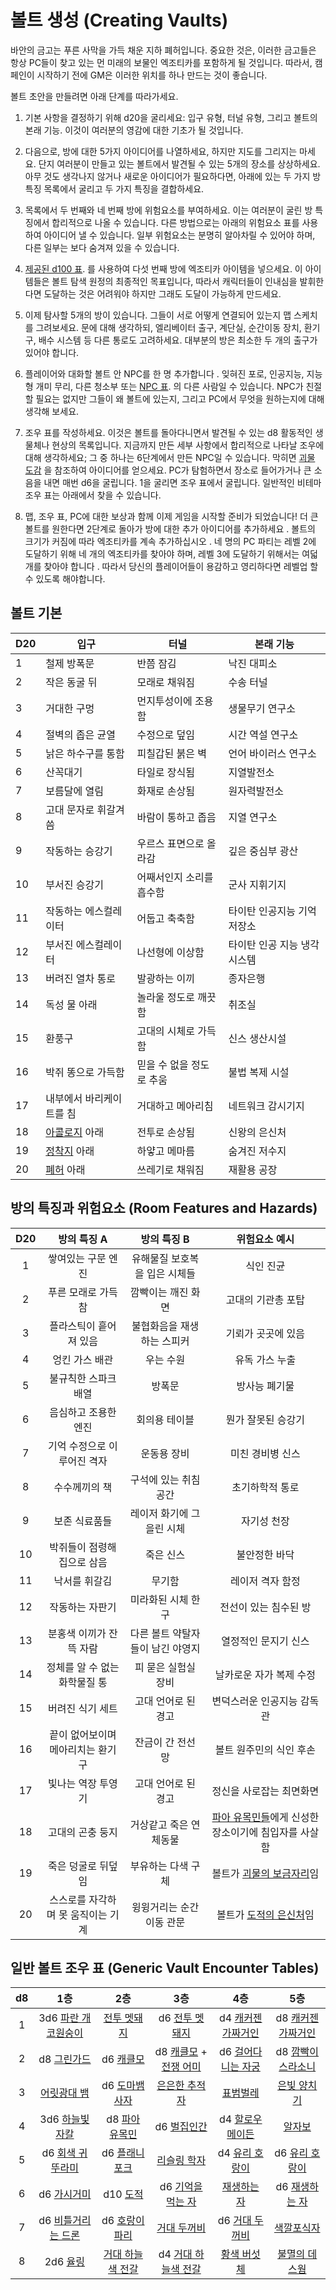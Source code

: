 
# 볼트 생성 (Creating Vaults)

바안의 금고는 푸른 사막을 가득 채운 지하 폐허입니다. 중요한 것은, 이러한 금고들은 항상 PC들이 찾고 있는 먼 미래의 보물인 엑조티카를 포함하게 될 것입니다. 따라서, 캠페인이 시작하기 전에 GM은 이러한 위치를 하나 만드는 것이 좋습니다.

볼트 초안을 만들려면 아래 단계를 따라가세요.

1. 기본 사항을 결정하기 위해 d20을 굴리세요: 입구 유형, 터널 유형, 그리고 볼트의 본래 기능. 이것이 여러분의 영감에 대한 기초가 될 것입니다. 

1. 다음으로, 방에 대한 5가지 아이디어를 나열하세요, 하지만 지도를 그리지는 마세요. 단지 여러분이 만들고 있는 볼트에서 발견될 수 있는 5개의 장소를 상상하세요. 아무 것도 생각나지 않거나 새로운 아이디어가 필요하다면, 아래에 있는 두 가지 방 특징 목록에서 굴리고 두 가지 특징을 결합하세요. 

1. 목록에서 두 번째와 네 번째 방에 위험요소를 부여하세요. 이는 여러분이 굴린 방 특징에서 합리적으로 나올 수 있습니다. 다른 방법으로는 아래의 위험요소 표를 사용하여 아이디어 낼 수 있습니다. 일부 위험요소는 분명히 알아차릴 수 있어야 하며, 다른 일부는 보다 숨겨져 있을 수 있습니다.

1. [제공된 d100 표](https://vedminstuden.github.io/vaarn-ko/#/content-generators?id=_100%ea%b0%80%ec%a7%80-%ec%97%91%ec%a1%b0%ed%8b%b0%ec%b9%b4-100-exotica). 를 사용하여 다섯 번째 방에 엑조티카 아이템을 넣으세요. 이 아이템들은 볼트 탐색 원정의 최종적인 목표입니다, 따라서 캐릭터들이 인내심을 발휘한다면 도달하는 것은 어려워야 하지만 그래도 도달이 가능하게 만드세요.

1. 이제 탐사할 5개의 방이 있습니다. 그들이 서로 어떻게 연결되어 있는지 맵 스케치를 그려보세요. 문에 대해 생각하되, 엘리베이터 출구, 계단실, 순간이동 장치, 환기구, 배수 시스템 등 다른 통로도 고려하세요. 대부분의 방은 최소한 두 개의 출구가 있어야 합니다. 

1. 플레이어와 대화할 볼트 안 NPC를 한 명 추가합니다 . 잊혀진 포로, 인공지능, 지능형 개미 무리, 다른 청소부 또는 [NPC 표](https://vedminstuden.github.io/vaarn-ko/#/content-generators?id=npc-%ec%a6%89%ec%84%9d-%ec%83%9d%ec%84%b1%ea%b8%b0-quick-npc-generator). 의 다른 사람일 수 있습니다. NPC가 친절할 필요는 없지만 그들이 왜 볼트에 있는지, 그리고 PC에서 무엇을 원하는지에 대해 생각해 보세요.

1. 조우 표를 작성하세요. 이것은 볼트를 돌아다니면서 발견될 수 있는 d8 활동적인 생물체나 현상의 목록입니다. 지금까지 만든 세부 사항에서 합리적으로 나타날 조우에 대해 생각하세요; 그 중 하나는 6단계에서 만든 NPC일 수 있습니다. 막히면 [괴물 도감](https://vedminstuden.github.io/vaarn-ko/#/bestiary) 을 참조하여 아이디어를 얻으세요. PC가 탐험하면서 장소로 들어가거나 큰 소음을 내면 매번 d6을 굴립니다. 1을 굴리면 조우 표에서 굴립니다. 일반적인 비테마 조우 표는 아래에서 찾을 수 있습니다.

1. 맵, 조우 표, PC에 대한 보상과 함께 이제 게임을 시작할 준비가 되었습니다! 더 큰 볼트를 원한다면 2단계로 돌아가 방에 대한 추가 아이디어를 추가하세요 . 볼트의 크기가 커짐에 따라 엑조티카를 계속 추가하십시오 . 네 명의 PC 파티는 레벨 2에 도달하기 위해 네 개의 엑조티카를 찾아야 하며, 레벨 3에 도달하기 위해서는 여덟 개를 찾아야 합니다 . 따라서 당신의 플레이어들이 용감하고 영리하다면 레벨업 할 수 있도록 해야합니다.

## 볼트 기본
| **D20** | **입구** | **터널** | **본래 기능** |
| --- | --- | --- | --- |
| 1 | 철제 방폭문 | 반쯤 잠김 | 낙진 대피소 |
| 2 | 작은 동굴 뒤 | 모래로 채워짐 | 수송 터널 |
| 3 | 거대한 구멍 | 먼지투성이에 조용함 | 생물무기 연구소 |
| 4 | 절벽의 좁은 균열 | 수정으로 덮임 | 시간 역설 연구소 |
| 5 | 낡은 하수구를 통함 | 피칠갑된 붉은 벽 | 언어 바이러스 연구소 |
| 6 | 산꼭대기 | 타일로 장식됨 | 지열발전소 |
| 7 | 보름달에 열림 | 화재로 손상됨 | 원자력발전소 |
| 8 | 고대 문자로 휘갈겨 씀 | 바람이 통하고 좁음 | 지열 연구소 |
| 9 | 작동하는 승강기 | 우르스 표면으로 올라감 | 깊은 중심부 광산 |
| 10 | 부서진 승강기 | 어째서인지 소리를 흡수함 | 군사 지휘기지 |
| 11 | 작동하는 에스컬레이터 | 어둡고 축축함 | 타이탄 인공지능 기억 저장소 |
| 12 | 부서진 에스컬레이터 | 나선형에 이상함 | 타이탄 인공 지능 냉각 시스템 |
| 13 | 버려진 열차 통로 | 발광하는 이끼 | 종자은행 |
| 14 | 독성 물 아래 | 놀라울 정도로 깨끗함 | 취조실 |
| 15 | 환풍구 | 고대의 시체로 가득함 | 신스 생산시설 |
| 16 | 박쥐 똥으로 가득함 | 믿을 수 없을 정도로 추움 | 불법 복제 시설 |
| 17 | 내부에서 바리케이트를 침 | 거대하고 메아리침 | 네트워크 감시기지 |
| 18 | [아콜로지](https://vedminstuden.github.io/vaarn-ko/#/regions/the-interior?id=%ec%95%84%ec%bd%9c%eb%a1%9c%ec%a7%80-arcology) 아래 | 전투로 손상됨 | 신왕의 은신처 |
| 19 | [정착지](https://vedminstuden.github.io/vaarn-ko/#/regions/the-interior?id=%ec%a0%95%ec%b0%a9%ec%a7%80-settlement) 아래 | 하얗고 메마름 | 숨겨진 저수지 |
| 20 | [폐허](https://vedminstuden.github.io/vaarn-ko/#/regions/the-interior?id=%ed%8f%90%ed%97%88-ruin) 아래 | 쓰레기로 채워짐 | 재활용 공장 |

## 방의 특징과 위험요소 (Room Features and Hazards)
| **D20** | **방의 특징 A** | **방의 특징 B** | **위험요소 예시** |
|:---:|:---:|:---:|:---:|
| 1 | 쌓여있는 구문 엔진 | 유해물질 보호복을 입은 시체들 | 식인 진균 |
| 2 | 푸른 모래로 가득 참 | 깜빡이는 깨진 화면 | 고대의 기관총 포탑 |
| 3 | 플라스틱이 흩어져 있음 | 불협화음을 재생하는 스피커 | 기뢰가 곳곳에 있음 |
| 4 | 엉킨 가스 배관 | 우는 수원 | 유독 가스 누출 |
| 5 | 불규칙한 스파크 배열 | 방폭문 | 방사능 폐기물 |
| 6 | 음심하고 조용한 엔진 | 회의용 테이블 | 뭔가 잘못된 승강기 |
| 7 | 기억 수정으로 이루어진 격자 | 운동용 장비 | 미친 경비병 신스 |
| 8 | 수수께끼의 책 | 구석에 있는 취침 공간 | 초기하학적 통로 |
| 9 | 보존 식료품들 | 레이저 화기에 그을린 시체 | 자기성 천장 |
| 10 | 박쥐들이 점령해 집으로 삼음 | 죽은 신스 | 불안정한 바닥 |
| 11 | 낙서를 휘갈김 | 무기함 | 레이저 격자 함정 |
| 12 | 작동하는 자판기 | 미라화된 시체 한 구 | 전선이 있는 침수된 방 |
| 13 | 분홍색 이끼가 잔뜩 자람 | 다른 볼트 약탈자들이 남긴 야영지 | 열정적인 문지기 신스 |
| 14 | 정체를 알 수 없는 화학물질 통 | 피 묻은 실험실 장비 | 날카로운 자가 복제 수정 |
| 15 | 버려진 식기 세트 | 고대 언어로 된 경고 | 변덕스러운 인공지능 감독관 |
| 16 | 끝이 없어보이며 메아리치는 환기구 | 잔금이 간 전선 망 | 볼트 원주민의 식인 후손 |
| 17 | 빛나는 역장 투영기 | 고대 언어로 된 경고 | 정신을 사로잡는 최면화면 |
| 18 | 고대의 곤충 둥지 | 거상같고 죽은 연체동물 | [파아 유목민들](https://vedminstuden.github.io/vaarn-ko/#/regions/the-interior?id=%ed%8c%8c%ec%95%84-%ec%9c%a0%eb%aa%a9%eb%af%bc-%ec%95%bc%ec%98%81%ec%a7%80-faa-nomad-camp)에게 신성한 장소이기에 침입자를 사살함 |
| 19 | 죽은 덩굴로 뒤덮임 | 부유하는 다색 구체 | 볼트가 [괴물의 보금자리](https://vedminstuden.github.io/vaarn-ko/#/regions/the-interior?id=%eb%b3%b4%ea%b8%88%ec%9e%90%eb%a6%ac-lair)임 |
| 20 | 스스로를 자각하며 못 움직이는 기계 | 윙윙거리는 순간이동 관문 | 볼트가 [도적의 은신처](https://vedminstuden.github.io/vaarn-ko/#/regions/the-interior?id=%eb%8f%84%ec%a0%81-%ec%95%bc%ec%98%81%ec%a7%80-bandit-camp)임 |

## 일반 볼트 조우 표 (Generic Vault Encounter Tables)
| d8 | 1층 | 2층 | 3층 | 4층 | 5층 |
|:---:|:---:|:---:|:---:|:---:|:---:|
| 1 | 3d6 [파란 개코원숭이](https://vedminstuden.github.io/vaarn-ko/#/bestiary?id=%ed%8c%8c%eb%9e%80-%ea%b0%9c%ec%bd%94%ec%9b%90%ec%88%ad%ec%9d%b4-blue-baboon) | [전투 멧돼지](https://vedminstuden.github.io/vaarn-ko/#/bestiary?id=%ec%a0%84%ed%88%ac-%eb%a9%a7%eb%8f%bc%ec%a7%80battle-boar) | d6 [전투 멧돼지]([https://vaarn.github.io/#/bestiary?id=battle-boar](https://vedminstuden.github.io/vaarn-ko/#/bestiary?id=%ec%a0%84%ed%88%ac-%eb%a9%a7%eb%8f%bc%ec%a7%80battle-boar)) | d4 [캐커젠 가짜거인](https://vedminstuden.github.io/vaarn-ko/#/bestiary?id=%EC%BA%90%EC%BB%A4%EC%A0%A0-%EA%B0%80%EC%A7%9C%EA%B1%B0%EC%9D%B8-cacogen-pseudo-giant) | d8 [캐커젠 가짜거인](https://vedminstuden.github.io/vaarn-ko/#/bestiary?id=%EC%BA%90%EC%BB%A4%EC%A0%A0-%EA%B0%80%EC%A7%9C%EA%B1%B0%EC%9D%B8-cacogen-pseudo-giant) |
| 2 | d8 [그린가드](https://vedminstuden.github.io/vaarn-ko/#/bestiary?id=%ea%b7%b8%eb%a6%b0%ea%b0%80%eb%93%9c-greenguard) | d6 [캐클모](https://vedminstuden.github.io/vaarn-ko/#/bestiary?id=%ec%ba%90%ed%81%b4%eb%aa%a8-cacklemaw) | d8 [캐클모](https://vedminstuden.github.io/vaarn-ko/#/bestiary?id=%ec%ba%90%ed%81%b4%eb%aa%a8-cacklemaw) + [전쟁 어미](https://vedminstuden.github.io/vaarn-ko/#/bestiary?id=%ec%ba%90%ed%81%b4%eb%aa%a8-%ec%a0%84%ec%9f%81-%ec%96%b4%eb%af%b8-cacklemaw-war-mama) | d6 [걸어다니는 자궁](https://vedminstuden.github.io/vaarn-ko/#/bestiary?id=%ea%b1%b8%ec%96%b4%eb%8b%a4%eb%8b%88%eb%8a%94-%ec%9e%90%ea%b6%81-walking-womb) | d8 [깜빡이 스라소니](https://vedminstuden.github.io/vaarn-ko/#/bestiary?id=%ea%b9%9c%eb%b9%a1%ec%9d%b4-%ec%8a%a4%eb%9d%bc%ec%86%8c%eb%8b%88-lambent-lynx) |
| 3 | [어릿광대 뱀](https://vedminstuden.github.io/vaarn-ko/#/bestiary?id=%ec%96%b4%eb%a6%bf%ea%b4%91%eb%8c%80-%eb%b1%80-harlequin-serpent) | d6 [도마뱀 사자](https://vedminstuden.github.io/vaarn-ko/#/bestiary?id=%eb%8f%84%eb%a7%88%eb%b1%80-%ec%82%ac%ec%9e%90-lizard-lion) | [은은한 추적자](https://vedminstuden.github.io/vaarn-ko/#/bestiary?id=%ec%9d%80%ec%9d%80%ed%95%9c-%ec%b6%94%ec%a0%81%ec%9e%90-subtle-stalker) | [표범벌레](https://vedminstuden.github.io/vaarn-ko/#/bestiary?id=%ed%91%9c%eb%b2%94-%eb%b2%8c%eb%a0%88-leopard-worm) | [은빛 양치기](https://vedminstuden.github.io/vaarn-ko/#/bestiary?id=%ec%9d%80%eb%b9%9b-%ec%96%91%ec%b9%98%ea%b8%b0-argent-shepherd) |
| 4 | 3d6 [하늘빛 자칼](https://vedminstuden.github.io/vaarn-ko/#/bestiary?id=%ed%95%98%eb%8a%98%eb%b9%9b-%ec%9e%90%ec%b9%bc-phthalo-jackal) | d8 [파아 유목민](https://vedminstuden.github.io/vaarn-ko/#/bestiary?id=%ed%8c%8c%ec%95%84-%ec%9c%a0%eb%aa%a9%eb%af%bc-faa-nomad)  | d6 [벌집인간](https://vedminstuden.github.io/vaarn-ko/#/bestiary?id=%eb%b2%8c%ec%a7%91%ec%9d%b8%ea%b0%84-hiveyman) | d4 [할로우 메이든](https://vedminstuden.github.io/vaarn-ko/#/bestiary?id=%ed%95%a0%eb%a1%9c%ec%9a%b0-%eb%a9%94%ec%9d%b4%eb%93%a0-hollow-maiden) | [알자보](https://vedminstuden.github.io/vaarn-ko/#/bestiary?id=%ec%95%8c%ec%9e%90%eb%b3%b4-alzabo) |
| 5 | d6 [회색 귀뚜라미](https://vedminstuden.github.io/vaarn-ko/#/bestiary?id=%ed%9a%8c%ec%83%89-%ea%b7%80%eb%9a%9c%eb%9d%bc%eb%af%b8-grey-cricket) | d6 [플래니포크](https://vedminstuden.github.io/vaarn-ko/#/bestiary?id=%ed%94%8c%eb%9e%98%eb%8b%88%ed%8f%ac%ed%81%ac-planeyfolk) | [리슬링 학자](https://vedminstuden.github.io/vaarn-ko/#/bestiary?id=%eb%a6%ac%ec%8a%ac%eb%a7%81-%ed%95%99%ec%9e%90-lithling-scholar) | d4 [유리 호랑이](https://vedminstuden.github.io/vaarn-ko/#/bestiary?id=%ec%9c%a0%eb%a6%ac-%ed%98%b8%eb%9e%91%ec%9d%b4-glass-tiger) | d6 [유리 호랑이](https://vedminstuden.github.io/vaarn-ko/#/bestiary?id=%ec%9c%a0%eb%a6%ac-%ed%98%b8%eb%9e%91%ec%9d%b4-glass-tiger)|
| 6 | d6 [가시거미]([https://vaarn.github.io/#/bestiary?id=quill-spider](https://vedminstuden.github.io/vaarn-ko/#/bestiary?id=%ea%b0%80%ec%8b%9c%ea%b1%b0%eb%af%b8-quill-spider)) | d10 [도적](https://vedminstuden.github.io/vaarn-ko/#/bestiary?id=%eb%8f%84%ec%a0%81-bandit) | d6 [기억을 먹는 자](https://vedminstuden.github.io/vaarn-ko/#/bestiary?id=%ea%b8%b0%ec%96%b5%ec%9d%84-%eb%a8%b9%ec%96%b4%ec%b9%98%ec%9a%b0%eb%8a%94-%ec%9e%90-memory-eater) | [재생하는 자](https://vedminstuden.github.io/vaarn-ko/#/bestiary?id=%ec%9e%ac%ec%83%9d%ed%95%98%eb%8a%94-%ec%9e%90-regenerator) | d6 [재생하는 자](https://vedminstuden.github.io/vaarn-ko/#/bestiary?id=%ec%9e%ac%ec%83%9d%ed%95%98%eb%8a%94-%ec%9e%90-regenerator) |
| 7 | d6 [비틀거리는 드론](https://vedminstuden.github.io/vaarn-ko/#/bestiary?id=%eb%b9%84%ed%8b%80%ea%b1%b0%eb%a6%ac%eb%8a%94-%eb%93%9c%eb%a1%a0-stumbling-drone) | d6 [호랑이 파리](https://vedminstuden.github.io/vaarn-ko/#/bestiary?id=%ed%98%b8%eb%9e%91%ec%9d%b4-%ed%8c%8c%eb%a6%ac-tiger-fly) | [거대 두꺼비](https://vedminstuden.github.io/vaarn-ko/#/bestiary?id=%ea%b1%b0%eb%8c%80-%eb%91%90%ea%ba%bc%eb%b9%84-behemoth-toad) | d6 [거대 두꺼비](https://vedminstuden.github.io/vaarn-ko/#/bestiary?id=%ea%b1%b0%eb%8c%80-%eb%91%90%ea%ba%bc%eb%b9%84-behemoth-toad) | [색깔포식자](https://vedminstuden.github.io/vaarn-ko/#/bestiary?id=%ec%83%89%ea%b9%94-%ed%8f%ac%ec%8b%9d%ec%9e%90-chromavore) |
| 8 | 2d6 [율링](https://vedminstuden.github.io/vaarn-ko/#/bestiary?id=%ec%9c%a8%eb%a7%81-yurling) | [거대 하늘색 전갈](https://vedminstuden.github.io/vaarn-ko/#/bestiary?id=%ea%b1%b0%eb%8c%80-%ed%95%98%eb%8a%98%ec%83%89-%ec%a0%84%ea%b0%88-giant-azure-scorpion) | d4 [거대 하늘색 전갈](https://vedminstuden.github.io/vaarn-ko/#/bestiary?id=%ea%b1%b0%eb%8c%80-%ed%95%98%eb%8a%98%ec%83%89-%ec%a0%84%ea%b0%88-giant-azure-scorpion) | [황색 버섯체]([https://vaarn.github.io/#/bestiary?id=xanthous-mycomorph](https://vedminstuden.github.io/vaarn-ko/#/bestiary?id=%ed%99%a9%ec%83%89-%eb%b2%84%ec%84%af%ec%b2%b4-xanthous-mycomorph)) | [불멸의 데스웜](https://vedminstuden.github.io/vaarn-ko/#/bestiary?id=%eb%b6%88%eb%a9%b8%ec%9d%98-%eb%8d%b0%ec%8a%a4%ec%9b%9c-amaranthine-death-worm) |
